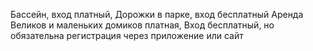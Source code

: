 Бассейн, вход платный, 
Дорожки в парке, вход бесплатный
Аренда Великов и маленьких домиков платная,
Вход бесплатный, но обязательна регистрация через приложение или сайт